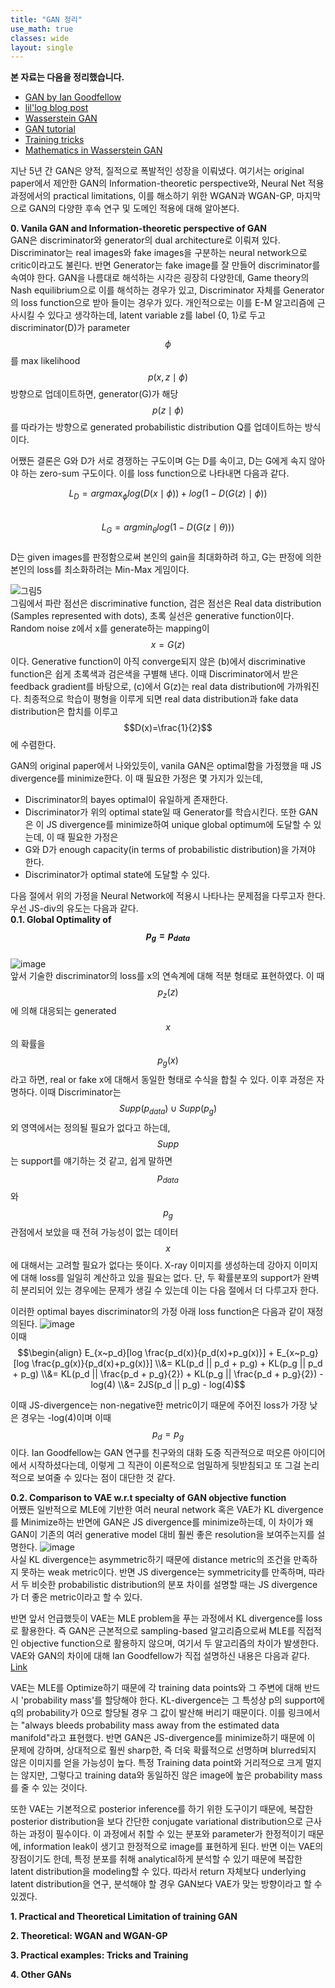 ```yaml
---
title: "GAN 정리"
use_math: true
classes: wide
layout: single
---
```

  
**본 자료는 다음을 정리했습니다.**  
- [GAN by Ian Goodfellow](https://arxiv.org/abs/1406.2661) 
- [lil'log blog post](https://lilianweng.github.io/lil-log/2017/08/20/from-GAN-to-WGAN.html) 
- [Wasserstein GAN](https://arxiv.org/abs/1701.07875) 
- [GAN tutorial](https://arxiv.org/abs/1701.00160) 
- [Training tricks](https://www.inference.vc/instance-noise-a-trick-for-stabilising-gan-training/)
- [Mathematics in Wasserstein GAN](https://www.slideshare.net/ssuser7e10e4/wasserstein-gan-i)
  
  
지난 5년 간 GAN은 양적, 질적으로 폭발적인 성장을 이뤄냈다. 여기서는 original paper에서 제안한 GAN의 Information-theoretic perspective와, 
Neural Net 적용 과정에서의 practical limitations, 이를 해소하기 위한 WGAN과 WGAN-GP, 마지막으로 GAN의 다양한 후속 연구 및 도메인 적용에 대해 
알아본다. 
  
  
**0. Vanila GAN and Information-theoretic perspective of GAN**  
GAN은 discriminator와 generator의 dual architecture로 이뤄져 있다. 
Discriminator는 real images와 fake images을 구분하는 neural network으로 critic이라고도 불린다. 
반면 Generator는 fake image를 잘 만들어 discriminator를 속여야 한다. 
GAN을 나름대로 해석하는 시각은 굉장히 다양한데, Game theory의 Nash equilibrium으로 이를 해석하는 경우가 있고, 
Discriminator 자체를 Generator의 loss function으로 받아 들이는 경우가 있다. 
개인적으로는 이를 E-M 알고리즘에 근사시킬 수 있다고 생각하는데, latent variable z를 label {0, 1}로 두고  
discriminator(D)가 parameter $$\phi$$를 max likelihood $$p(x,z \mid \phi)$$ 방향으로 업데이트하면, 
generator(G)가 해당 $$p(z \mid \phi)$$를 따라가는 방향으로 generated probabilistic distribution Q를 업데이트하는 방식이다. 
  
어쨌든 결론은 G와 D가 서로 경쟁하는 구도이며 G는 D를 속이고, D는 G에게 속지 않아야 하는 zero-sum 구도이다. 
이를 loss function으로 나타내면 다음과 같다. 
  
$$L_D = argmax_{\phi} log(D(x \mid \phi)) + log(1-D(G(z) \mid \phi))$$  
$$L_G = argmin_{\theta} log(1-D(G(z \mid \theta)))$$  
D는 given images를 판정함으로써 본인의 gain을 최대화하려 하고, G는 판정에 의한 본인의 loss를 최소화하려는 Min-Max 게임이다.  
  
![그림5](https://user-images.githubusercontent.com/46081019/59493870-e51c0b80-8ec6-11e9-9dd8-1537e7e7575f.PNG)  
그림에서 파란 점선은 discriminative function, 검은 점선은 Real data distribution (Samples represented with dots), 
초록 실선은 generative function이다. Random noise z에서 x를 generate하는 mapping이 $$x=G(z)$$이다. 
Generative function이 아직 converge되지 않은 (b)에서 discriminative function은 
쉽게 초록색과 검은색을 구별해 낸다. 이때 Discriminator에서 받은 feedback gradient를 바탕으로, 
(c)에서 G(z)는 real data distribution에 가까워진다. 
최종적으로 학습이 평형을 이루게 되면 real data distribution과 fake data distribution은 합치를 이루고 $$D(x)=\frac{1}{2}$$에 수렴한다. 
  
GAN의 original paper에서 나와있듯이, vanila GAN은 optimal함을 가정했을 때 JS divergence를 minimize한다. 
이 때 필요한 가정은 몇 가지가 있는데, 
- Discriminator의 bayes optimal이 유일하게 존재한다. 
- Discriminator가 위의 optimal state일 때 Generator를 학습시킨다. 
또한 GAN은 이 JS divergence를 minimize하여 unique global optimum에 도달할 수 있는데, 이 때 필요한 가정은 
- G와 D가 enough capacity(in terms of probabilistic distribution)을 가져야 한다.
- Discriminator가 optimal state에 도달할 수 있다.
  
다음 절에서 위의 가정을 Neural Network에 적용시 나타나는 문제점을 다루고자 한다. 우선 JS-div의 유도는 다음과 같다.  
**0.1. Global Optimality of $$p_g=p_{data}$$**    
![image](https://user-images.githubusercontent.com/46081019/59495311-0cc0a300-8eca-11e9-97bd-58237add1f0b.png)  
앞서 기술한 discriminator의 loss를 x의 연속계에 대해 적분 형태로 표현하였다. 
이 때 $$p_z(z)$$에 의해 대응되는 generated $$x$$의 확률을 $$p_g(x)$$라고 하면, real or fake x에 대해서 동일한 형태로 
수식을 합칠 수 있다. 이후 과정은 자명하다. 이때 Discriminator는 $$Supp(p_{data}) \cup Supp(p_g)$$ 외 영역에서는 정의될 필요가 없다고 하는데, 
$$Supp$$는 support를 얘기하는 것 같고, 
쉽게 말하면 $$p_{data}$$와 $$p_{g}$$ 관점에서 보았을 때 전혀 가능성이 없는 데이터 $$x$$에 대해서는 고려할 필요가 없다는 뜻이다. 
X-ray 이미지를 생성하는데 강아지 이미지에 대해 loss를 일일히 계산하고 있을 필요는 없다. 
단, 두 확률분포의 support가 완벽히 분리되어 있는 경우에는 문제가 생길 수 있는데 이는 다음 절에서 더 다루고자 한다.  
  
이러한 optimal bayes discriminator의 가정 아래 loss function은 다음과 같이 재정의된다. 
![image](https://user-images.githubusercontent.com/46081019/59501115-d0933f80-8ed5-11e9-988f-1eaf19d41646.png)  
이때 $$\begin{align} E_{x~p_d}[log \frac{p_d(x)}{p_d(x)+p_g(x)}] + E_{x~p_g}[log \frac{p_g(x)}{p_d(x)+p_g(x)}] \\&=
KL(p_d || p_d + p_g) + KL(p_g || p_d + p_g) \\&= 
KL(p_d || \frac{p_d + p_g}{2}) + KL(p_g || \frac{p_d + p_g}{2}) - log(4) \\&= 
2JS(p_d || p_g) - log(4)$$  
  
이때 JS-divergence는 non-negative한 metric이기 때문에 주어진 loss가 가장 낮은 경우는 -log(4)이며 이때 $$p_d = p_g$$이다. 
Ian Goodfellow는 GAN 연구를 친구와의 대화 도중 직관적으로 떠오른 아이디어에서 시작하셨다는데, 
이렇게 그 직관이 이론적으로 엄밀하게 뒷받침되고 또 그걸 논리적으로 보여줄 수 있다는 점이 대단한 것 같다. 
  
**0.2. Comparison to VAE w.r.t specialty of GAN objective function**  
어쨌든 일반적으로 MLE에 기반한 여러 neural network 혹은 VAE가 KL divergence를 Minimize하는 반면에 GAN은 JS divergence를 minimize하는데, 이 차이가 왜 GAN이 기존의 여러 generative model 대비 훨씬 좋은 resolution을 보여주는지를 설명한다. 
![image](https://user-images.githubusercontent.com/46081019/59503260-dd666200-8eda-11e9-8961-46100fea4675.png)  
사실 KL divergence는 asymmetric하기 때문에 distance metric의 조건을 만족하지 못하는 weak metric이다. 반면 JS divergence는 symmetricity를 만족하며, 따라서 두 비슷한 probabilistic distribution의 분포 차이를 설명할 때는 JS divergence가 더 좋은 metric이라고 할 수 있다.  
  
반면 앞서 언급했듯이 VAE는 MLE problem을 푸는 과정에서 KL divergence를 loss로 활용한다. 즉 GAN은 근본적으로 sampling-based 알고리즘으로써 MLE를 직접적인 objective function으로 활용하지 않으며, 여기서 두 알고리즘의 차이가 발생한다. VAE와 GAN의 차이에 대해 Ian Goodfellow가 직접 설명하신 내용은 다음과 같다. [Link](https://www.quora.com/What-are-the-pros-and-cons-of-Generative-Adversarial-Networks-vs-Variational-Autoencoders)  
  
VAE는 MLE를 Optimize하기 때문에 각 training data points와 그 주변에 대해 반드시 'probability mass'를 할당해야 한다. KL-divergence는 
그 특성상 p의 support에 q의 probability가 0으로 할당될 경우 그 값이 발산해 버리기 때문이다. 이를 링크에서는 "always bleeds probability mass away from the estimated data manifold"라고 표현했다. 반면 GAN은 JS-divergence를 minimize하기 때문에 이 문제에 강하며, 상대적으로 훨씬 sharp한, 즉 더욱 확률적으로 선명하며 blurred되지 않은 이미지를 얻을 가능성이 높다. 특정 Training data point와 거리적으로 크게 멀지는 않지만, 그렇다고 training data와 동일하진 않은 image에 높은 probability mass를 줄 수 있는 것이다. 
  
또한 VAE는 기본적으로 posterior inference를 하기 위한 도구이기 때문에, 복잡한 posterior distribution을 보다 간단한 conjugate variational distribution으로 근사하는 과정이 필수이다. 이 과정에서 취할 수 있는 분포와 parameter가 한정적이기 때문에, information leak이 생기고 한정적으로 image를 표현하게 된다. 반면 이는 VAE의 장점이기도 한데, 특정 분포를 취해 analytical하게 분석할 수 있기 때문에 복잡한 latent distribution을 modeling할 수 있다. 따라서 return 자체보다 underlying latent distribution을 연구, 분석해야 할 경우 GAN보다 VAE가 맞는 방향이라고 할 수 있겠다.
  
  
**1. Practical and Theoretical Limitation of training GAN**  

**2. Theoretical: WGAN and WGAN-GP**  

**3. Practical examples: Tricks and Training**  

**4. Other GANs**  
